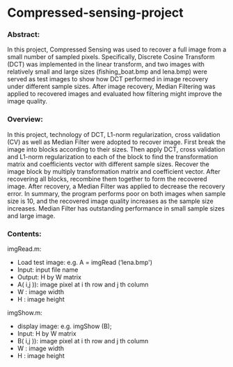 # Compressed-sensing-project

### Abstract: </br>

In this project, Compressed Sensing was used to recover a full image from a small number of sampled pixels. Specifically, Discrete Cosine Transform (DCT) was implemented in the linear transform, and two images with relatively small and large sizes (fishing_boat.bmp and lena.bmp) were served as test images to show how DCT performed in image recovery under different sample sizes. After image recovery, Median Filtering was applied to recovered images and evaluated how filtering might improve the image quality. 

### Overview: </br>
In this project, technology of DCT, L1-norm regularization, cross validation (CV) as well as Median Filter were adopted to recover image. First break the image into blocks according to their sizes. Then apply DCT, cross validation and L1-norm regularization to each of the block to find the transformation matrix and coefficients vector with different sample sizes. Recover the image block by multiply transformation matrix and coefficient vector. After recovering all blocks, recombine them together to form the recovered image. After recovery, a Median Filter was applied to decrease the recovery error. In summary, the program performs poor on both images when sample size is 10, and the recovered image quality increases as the sample size increases. Median Filter has outstanding performance in small sample sizes and large image. 

### Contents:
imgRead.m:</br>

* Load test image: e.g. A = imgRead (‘lena.bmp')</br>
* Input: input file name</br>
* Output: H by W matrix</br>
* A( i,j )): image pixel at i th row and j th column</br>
* W : image width</br>
* H : image height</br>

imgShow.m:</br>
* display image: e.g. imgShow (B);</br>
* Input: H by W matrix</br>
* B( i,j )): image pixel at i th row and j th column</br>
* W : image width</br>
* H : image height</br>
